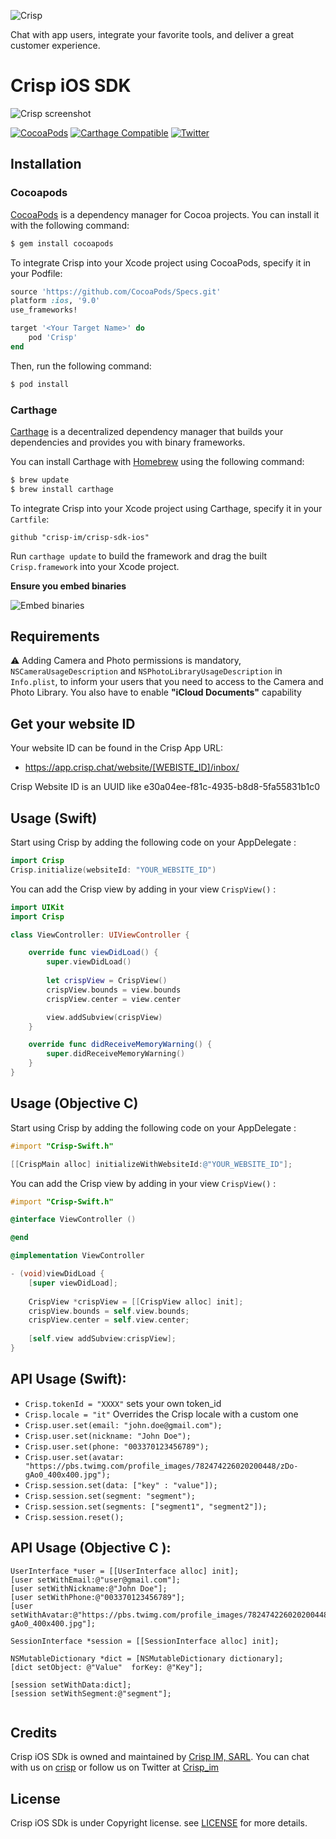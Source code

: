 ![Crisp](https://raw.githubusercontent.com/crisp-im/crisp-sdk-ios/master/docs/img/logo_blue.png)

Chat with app users, integrate your favorite tools, and deliver a great customer experience.

# Crisp iOS SDK

![Crisp screenshot](https://raw.githubusercontent.com/crisp-im/crisp-sdk-ios/master/docs/img/crisp_screenshot.png)

[![CocoaPods](https://img.shields.io/cocoapods/v/Crisp.svg)](https://cocoapods.org/?q=crisp)
[![Carthage Compatible](https://img.shields.io/badge/Carthage-compatible-4BC51D.svg?style=flat)](https://github.com/Carthage/Carthage)
[![Twitter](https://img.shields.io/badge/twitter-@crisp_im-blue.svg?style=flat)](http://twitter.com/crisp_im)


## Installation

### Cocoapods

[CocoaPods](http://cocoapods.org) is a dependency manager for Cocoa projects. You can install it with the following command:

```bash
$ gem install cocoapods
```

To integrate Crisp into your Xcode project using CocoaPods, specify it in your Podfile:

```ruby
source 'https://github.com/CocoaPods/Specs.git'
platform :ios, '9.0'
use_frameworks!

target '<Your Target Name>' do
    pod 'Crisp'
end
```

Then, run the following command:

```bash
$ pod install
```

### Carthage

[Carthage](https://github.com/Carthage/Carthage) is a decentralized dependency manager that builds your dependencies and provides you with binary frameworks.

You can install Carthage with [Homebrew](http://brew.sh/) using the following command:

```bash
$ brew update
$ brew install carthage
```

To integrate Crisp into your Xcode project using Carthage, specify it in your `Cartfile`:

```ogdl
github "crisp-im/crisp-sdk-ios"
```

Run `carthage update` to build the framework and drag the built `Crisp.framework` into your Xcode project.

**Ensure you embed binaries**

![Embed binaries](https://raw.githubusercontent.com/crisp-im/crisp-sdk-ios/master/docs/img/embed.jpg)


## Requirements

⚠️ Adding Camera and Photo permissions is mandatory, `NSCameraUsageDescription` and `NSPhotoLibraryUsageDescription` in  `Info.plist`, to inform your users that you need to access to the Camera and Photo Library. You also have to enable **"iCloud Documents"** capability

## Get your website ID

Your website ID can be found in the Crisp App URL:

- https://app.crisp.chat/website/[WEBISTE_ID]/inbox/

Crisp Website ID is an UUID like e30a04ee-f81c-4935-b8d8-5fa55831b1c0


## Usage (Swift)

Start using Crisp by adding the following code on your AppDelegate :

```Swift
import Crisp
Crisp.initialize(websiteId: "YOUR_WEBSITE_ID")
```

You can add the Crisp view by adding in your view `CrispView()` :

```Swift
import UIKit
import Crisp

class ViewController: UIViewController {

    override func viewDidLoad() {
        super.viewDidLoad()
        
        let crispView = CrispView()
        crispView.bounds = view.bounds
        crispView.center = view.center

        view.addSubview(crispView)
    }

    override func didReceiveMemoryWarning() {
        super.didReceiveMemoryWarning()
    }
}

```


## Usage (Objective C)

Start using Crisp by adding the following code on your AppDelegate :


```objective-c
#import "Crisp-Swift.h"

[[CrispMain alloc] initializeWithWebsiteId:@"YOUR_WEBSITE_ID"];
```

You can add the Crisp view by adding in your view `CrispView()` :

```objective-c
#import "Crisp-Swift.h"

@interface ViewController ()

@end

@implementation ViewController

- (void)viewDidLoad {
    [super viewDidLoad];
    
    CrispView *crispView = [[CrispView alloc] init];
    crispView.bounds = self.view.bounds;
    crispView.center = self.view.center;
    
    [self.view addSubview:crispView];
}

```

## API Usage (Swift):

* `Crisp.tokenId = "XXXX"` sets your own token_id
* `Crisp.locale = "it"` Overrides the Crisp locale with a custom one
* `Crisp.user.set(email: "john.doe@gmail.com");`
* `Crisp.user.set(nickname: "John Doe");`
* `Crisp.user.set(phone: "003370123456789");`
* `Crisp.user.set(avatar: "https://pbs.twimg.com/profile_images/782474226020200448/zDo-gAo0_400x400.jpg");`
* `Crisp.session.set(data: ["key" : "value"]);`
* `Crisp.session.set(segment: "segment");`
* `Crisp.session.set(segments: ["segment1", "segment2"]);`
* `Crisp.session.reset();`

## API Usage (Objective C ):

```
UserInterface *user = [[UserInterface alloc] init];
[user setWithEmail:@"user@gmail.com"];
[user setWithNickname:@"John Doe"];
[user setWithPhone:@"003370123456789"];
[user setWithAvatar:@"https://pbs.twimg.com/profile_images/782474226020200448/zDo-gAo0_400x400.jpg"];

SessionInterface *session = [[SessionInterface alloc] init];

NSMutableDictionary *dict = [NSMutableDictionary dictionary];
[dict setObject: @"Value"  forKey: @"Key"];

[session setWithData:dict];
[session setWithSegment:@"segment"];
    
```

## Credits

Crisp iOS SDk is owned and maintained by [Crisp IM, SARL](https://crisp.chat/en/). You can chat with us on [crisp](https://crisp.chat) or follow us on Twitter at [Crisp_im](http://twitter.com/crisp_im)

## License

Crisp iOS SDk is under Copyright license. see [LICENSE](https://raw.githubusercontent.com/crisp-im/crisp-sdk-ios/master/LICENSE) for more details.
